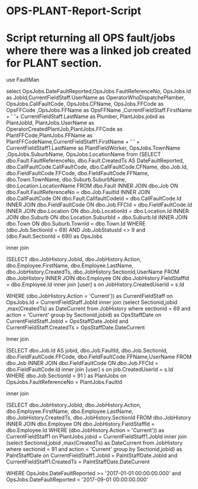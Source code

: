 # OPS-PLANT-Report-Script
# Script returning all OPS  fault/jobs where there was a linked job created for PLANT section.

use FaultMan

select OpsJobs.DateFaultReported,OpsJobs.FaultReferenceNo, OpsJobs.Id as JobId,CurrentFieldStaff.UserName as OperatorWhoDispatchePlamber, OpsJobs.CallFaultCode, OpsJobs.CFName, OpsJobs.FFCode as OpsFFCode ,OpsJobs.FFName as OpsFFName ,CurrentFieldStaff.FirstName + ' '+ CurrentFieldStaff.LastName as Plumber, PlantJobs.jobid as PlantJobId, PlantJobs.UserName as OperatorCreatedPlantJob,PlantJobs.FFCode as PlantFFCode,PlantJobs.FFName as PlantFFCodeName,CurrentFieldStaff1.FirstName + ' ' + CurrentFieldStaff1.LastName as PlantFieldWorker, OpsJobs.TownName ,OpsJobs.SuburbName, OpsJobs.LocationName 
from 
(SELECT        dbo.Fault.FaultReferenceNo, dbo.Fault.CreatedTs AS DateFaultReported, dbo.CallFaultCode.CallFaultCode, dbo.CallFaultCode.CFName, dbo.Job.Id, dbo.FieldFaultCode.FFCode, dbo.FieldFaultCode.FFName, dbo.Town.TownName,
                          dbo.Suburb.SuburbName, dbo.Location.LocationName
FROM            dbo.Fault INNER JOIN
                         dbo.Job ON dbo.Fault.FaultReferenceNo = dbo.Job.FaultId INNER JOIN
                         dbo.CallFaultCode ON dbo.Fault.CallfaultCodeId = dbo.CallFaultCode.Id INNER JOIN
                         dbo.FieldFaultCode ON dbo.Job.FFCId = dbo.FieldFaultCode.Id INNER JOIN
                         dbo.Location ON dbo.Job.LocationId = dbo.Location.Id INNER JOIN
                         dbo.Suburb ON dbo.Location.SuburbId = dbo.Suburb.Id INNER JOIN
                         dbo.Town ON dbo.Suburb.TownId = dbo.Town.Id
WHERE        (dbo.Job.SectionId = 69) AND Job.JobStatusId <> 9 and  (dbo.Fault.SectionId = 69)) as OpsJobs 

inner join 

(SELECT        dbo.JobHistory.JobId, dbo.JobHistory.Action, dbo.Employee.FirstName, dbo.Employee.LastName, dbo.JobHistory.CreatedTs, dbo.JobHistory.SectionId,UserName
FROM            dbo.JobHistory INNER JOIN
                         dbo.Employee ON dbo.JobHistory.FieldStaffId = dbo.Employee.Id inner join [user] s on JobHistory.CreatedUserId = s.Id
						 
WHERE        (dbo.JobHistory.Action = 'Current')) as CurrentFieldStaff  on OpsJobs.Id = CurrentFieldStaff.JobId inner join  (select Sectionid,jobid ,max(CreatedTs) as DateCurrent
																					from JobHistory
																					where sectionid = 69 and action = 'Current'
																					group by Sectionid,jobid) 
								as OpsStaffDate on CurrentFieldStaff.JobId = OpsStaffDate.JobId and CurrentFieldStaff.CreatedTs = OpsStaffDate.DateCurrent

Inner join
 
(SELECT        dbo.Job.Id AS jobid, dbo.Job.FaultId, dbo.Job.SectionId, dbo.FieldFaultCode.FFCode, dbo.FieldFaultCode.FFName,UserName 
FROM            dbo.Job INNER JOIN
                         dbo.FieldFaultCode ON dbo.Job.FFCId = dbo.FieldFaultCode.Id inner join [user] s on job.CreatedUserId = s.Id
WHERE        dbo.Job.SectionId = 91 ) as PlantJobs on OpsJobs.FaultReferenceNo = PlantJobs.FaultId

inner join 

(SELECT        dbo.JobHistory.JobId, dbo.JobHistory.Action, dbo.Employee.FirstName, dbo.Employee.LastName, dbo.JobHistory.CreatedTs, dbo.JobHistory.SectionId
FROM            dbo.JobHistory INNER JOIN
                         dbo.Employee ON dbo.JobHistory.FieldStaffId = dbo.Employee.Id
WHERE        (dbo.JobHistory.Action = 'Current')) as CurrentFieldStaff1  on PlantJobs.jobid = CurrentFieldStaff1.JobId inner join  (select Sectionid,jobid ,max(CreatedTs) as DateCurrent
																					from JobHistory
																					where sectionid = 91 and action = 'Current'
																					group by Sectionid,jobid) 
								as PalntStaffDate on CurrentFieldStaff1.JobId = PalntStaffDate.JobId and CurrentFieldStaff1.CreatedTs = PalntStaffDate.DateCurrent


WHERE OpsJobs.DateFaultReported >= '2017-01-01 00:00:00.000' and OpsJobs.DateFaultReported < '2017-09-01 00:00:00.000'
